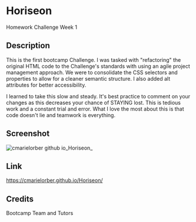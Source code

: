 # Horiseon

Homework Challenge Week 1

## Description

This is the first bootcamp Challenge. I was tasked with "refactoring" the original HTML code to the Challenge's standards with using an agile project management approach. We were to consolidate the CSS selectors and properties to allow for a cleaner semantic structure. I also added alt attributes for better accessibility.

I learned to take this slow and steady. It's best practice to comment on your changes as this decreases your chance of STAYING lost. This is tedious work and a constant trial and error. What I love the most about this is that code doesn't lie and teamwork is everything. 

## Screenshot

![cmarielorber github io_Horiseon_](https://user-images.githubusercontent.com/109984761/192639086-2622fbdf-3b9f-4162-8c25-0ca631486025.png)

## Link

https://cmarielorber.github.io/Horiseon/

## Credits

Bootcamp Team and Tutors
